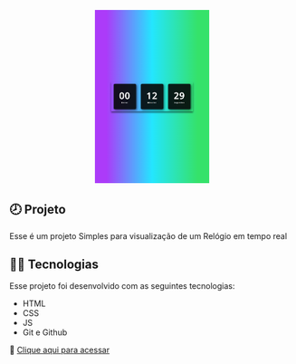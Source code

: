 <p align="center">
  <img src="Assets/images/relogio.png" alt="Demonstração do projeto" width="40%">
</p>

## 🕗 Projeto 
Esse é um projeto Simples para visualização de um Relógio em tempo real

## 👨‍💻 Tecnologias
Esse projeto foi desenvolvido  com as seguintes tecnologias:

- HTML
- CSS
- JS
- Git e Github

🔗 [Clique aqui para acessar](https://vitorgtgs.github.io/Relogio-Digital-Dinamico/)